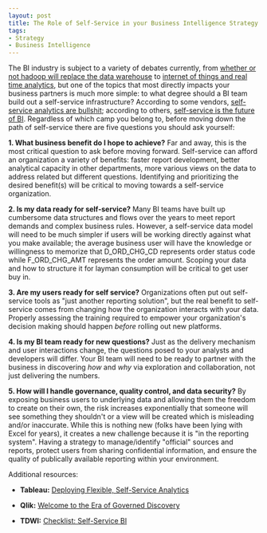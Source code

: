 ```yaml
---
layout: post
title: The Role of Self-Service in your Business Intelligence Strategy
tags:
- Strategy
- Business Intelligence
---
```


The BI industry is subject to a variety of debates currently, from [whether or not hadoop will replace the data warehouse](http://www.informationweek.com/big-data/big-data-analytics/hadoop-5-undeniable-truths/a/d-id/1316832) to [internet of things and real time analytics](http://www.rtinsights.com/iot-real-time-analytics-hype-cycle-vs-delivering-results/), but one of the topics that most directly impacts your business partners is much more simple: to what degree should a BI team build out a self-service infrastructure? According to some vendors, [self-service analytics are bullshit](http://www.cbronline.com/news/big-data/platforms/sap-bi-2015-top-5-take-aways-4603283); according to others, [self-service is the future of BI](http://www.kdnuggets.com/2014/11/the-future-analytics-3-predictions-bi-2015.html). Regardless of which camp you belong to, before moving down the path of self-service there are five questions you should ask yourself:

**1. What business benefit do I hope to achieve?** Far and away, this is the most critical question to ask before moving forward. Self-service can afford an organization a variety of benefits: faster report development, better analytical capacity in other departments, more various views on the data to address related but different questions. Identifying and prioritizing the desired benefit(s) will be critical to moving towards a self-service organization.

**2. Is my data ready for self-service?** Many BI teams have built up cumbersome data structures and flows over the years to meet report demands and complex business rules. However, a self-service data model will need to be much simpler if users will be working directly against what you make available; the average business user will have the knowledge or willingness to memorize that D_ORD_CHG_CD represents order status code while F_ORD_CHG_AMT represents the order amount. Scoping your data and how to structure it for layman consumption will be critical to get user buy in.

**3. Are my users ready for self service?** Organizations often put out self-service tools as "just another reporting solution", but the real benefit to self-service comes from changing how the organization interacts with your data. Properly assessing the training required to empower your organization's decision making should happen _before_ rolling out new platforms.

**4. Is my BI team ready for new questions?** Just as the delivery mechanism and user interactions change, the questions posed to your analysts and developers will differ. Your BI team will need to be ready to partner with the business in discovering _how_ and _why_ via exploration and collaboration, not just delivering the numbers.

**5. How will I handle governance, quality control, and data security?** By exposing business users to underlying data and allowing them the freedom to create on their own, the risk increases exponentially that someone will see something they shouldn't or a view will be created which is misleading and/or inaccurate. While this is nothing new (folks have been lying with Excel for years), it creates a new challenge because it is "in the reporting system". Having a strategy to manage/identify "official" sources and reports, protect users from sharing confidential information, and ensure the quality of publically available reporting within your environment.


Additional resources:

- **Tableau:** [Deploying Flexible, Self-Service Analytics](http://www.tableau.com/learn/whitepapers/deploying-flexible-self-service-analytics)

- **Qlik:** [Welcome to the Era of Governed Discovery](http://www.qlik.com/en/explore/products/empowers-it)

- **TDWI:** [Checklist: Self-Service BI](https://www.microstrategy.com/Strategy/media/downloads/white-papers/TDWI_Self-Service-BI.pdf)
